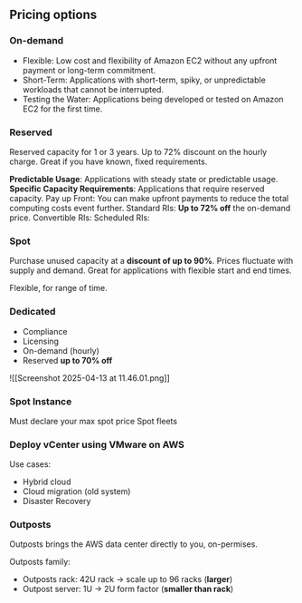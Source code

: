 ## Pricing options

### On-demand
- Flexible: Low cost and flexibility of Amazon EC2 without any upfront payment or long-term commitment.
- Short-Term: Applications with short-term, spiky, or unpredictable workloads that cannot be interrupted.
- Testing the Water: Applications being developed or tested on Amazon EC2 for the first time.

### Reserved
Reserved capacity for 1 or 3 years. Up to 72% discount on the hourly charge. Great if you have known, fixed requirements.

**Predictable Usage**: Applications with steady state or predictable usage.
**Specific Capacity Requirements**: Applications that require reserved capacity.
Pay up Front: You can make upfront payments to reduce the total computing costs event further.
Standard RIs: **Up to 72% off** the on-demand price.
Convertible RIs:
Scheduled RIs:
### Spot
Purchase unused capacity at a **discount of up to 90%**. Prices fluctuate with supply and demand. Great for applications with flexible start and end times.

Flexible, for range of time.
### Dedicated
- Compliance
- Licensing
- On-demand (hourly)
- Reserved **up to 70% off**

![[Screenshot 2025-04-13 at 11.46.01.png]]

### Spot Instance
Must declare your max spot price
Spot fleets

### Deploy vCenter using VMware on AWS
Use cases:
- Hybrid cloud
- Cloud migration (old system)
- Disaster Recovery

### Outposts
Outposts brings the AWS data center directly to you, on-permises.

Outposts family:
- Outposts rack: 42U rack -> scale up to 96 racks (**larger**)
- Outpost server: 1U -> 2U form factor (**smaller than rack**)




